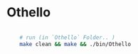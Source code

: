 # Othello

```bash

    # run (in `Othello` Folder.. )
    make clean && make && ./bin/Othello

```
